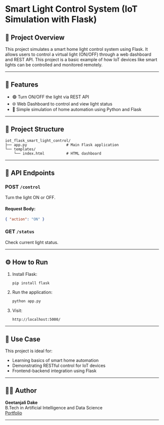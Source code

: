 # Smart Light Control System (IoT Simulation with Flask)

## 🔧 Project Overview

This project simulates a smart home light control system using Flask. It allows users to control a virtual light (ON/OFF) through a web dashboard and REST API. This project is a basic example of how IoT devices like smart lights can be controlled and monitored remotely.

---

## 🚀 Features

- 🟢 Turn ON/OFF the light via REST API
- 🌐 Web Dashboard to control and view light status
- 🧠 Simple simulation of home automation using Python and Flask

---

## 📁 Project Structure

```
iot_flask_smart_light_control/
├── app.py                  # Main Flask application
└── templates/
    └── index.html          # HTML dashboard
```

---

## 📡 API Endpoints

### POST `/control`
Turn the light ON or OFF.

#### Request Body:
```json
{ "action": "ON" }
```

### GET `/status`
Check current light status.

---

## ⚙️ How to Run

1. Install Flask:
    ```bash
    pip install flask
    ```

2. Run the application:
    ```bash
    python app.py
    ```

3. Visit:
    ```
    http://localhost:5000/
    ```

---

## 📌 Use Case

This project is ideal for:
- Learning basics of smart home automation
- Demonstrating RESTful control for IoT devices
- Frontend-backend integration using Flask

---

## 👩‍💻 Author

**Geetanjali Dake**  
B.Tech in Artificial Intelligence and Data Science  
[Portfolio](https://7693geetu.github.io/dakegeetanjali.github.io/)

---
